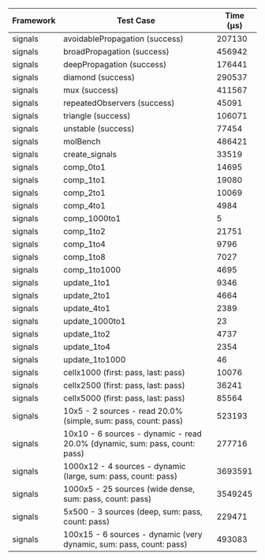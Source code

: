 | Framework | Test Case | Time (μs) |
| --- | --- | --- |
| signals | avoidablePropagation (success) | 207130 |
| signals | broadPropagation (success) | 456942 |
| signals | deepPropagation (success) | 176441 |
| signals | diamond (success) | 290537 |
| signals | mux (success) | 411567 |
| signals | repeatedObservers (success) | 45091 |
| signals | triangle (success) | 106071 |
| signals | unstable (success) | 77454 |
| signals | molBench | 486421 |
| signals | create_signals | 33519 |
| signals | comp_0to1 | 14695 |
| signals | comp_1to1 | 19080 |
| signals | comp_2to1 | 10069 |
| signals | comp_4to1 | 4984 |
| signals | comp_1000to1 | 5 |
| signals | comp_1to2 | 21751 |
| signals | comp_1to4 | 9796 |
| signals | comp_1to8 | 7027 |
| signals | comp_1to1000 | 4695 |
| signals | update_1to1 | 9346 |
| signals | update_2to1 | 4664 |
| signals | update_4to1 | 2389 |
| signals | update_1000to1 | 23 |
| signals | update_1to2 | 4737 |
| signals | update_1to4 | 2354 |
| signals | update_1to1000 | 46 |
| signals | cellx1000 (first: pass, last: pass) | 10076 |
| signals | cellx2500 (first: pass, last: pass) | 36241 |
| signals | cellx5000 (first: pass, last: pass) | 85564 |
| signals | 10x5 - 2 sources - read 20.0% (simple, sum: pass, count: pass) | 523193 |
| signals | 10x10 - 6 sources - dynamic - read 20.0% (dynamic, sum: pass, count: pass) | 277716 |
| signals | 1000x12 - 4 sources - dynamic (large, sum: pass, count: pass) | 3693591 |
| signals | 1000x5 - 25 sources (wide dense, sum: pass, count: pass) | 3549245 |
| signals | 5x500 - 3 sources (deep, sum: pass, count: pass) | 229471 |
| signals | 100x15 - 6 sources - dynamic (very dynamic, sum: pass, count: pass) | 493083 |
